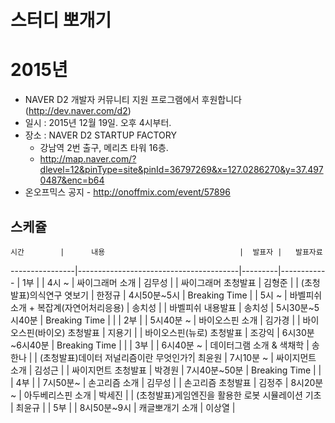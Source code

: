 # 스터디 뽀개기


# 2015년

* NAVER D2 개발자 커뮤니티 지원 프로그램에서 후원합니다(http://dev.naver.com/d2) 
* 일시 : 2015년 12월 19일. 오후 4시부터.
* 장소 : NAVER D2 STARTUP FACTORY
    - 강남역 2번 출구, 메리츠 타워 16층.
    - http://map.naver.com/?dlevel=12&pinType=site&pinId=36797269&x=127.0286270&y=37.4970487&enc=b64 
* 온오프믹스 공지 - http://onoffmix.com/event/57896

## 스케쥴 

    시간        |      내용                              |  발표자 |   발표자료
----------------|----------------------------------------|---------|------------
                | 1부                                    |         |
4시 ~           | 싸이그래머 소개                        | 김무성  |
                | 싸이그래머 초청발표                    | 김형준  |
                | (초청발표)의식연구 엿보기              | 한정규  |
4시50분~5시     | Breaking Time                          |         |
5시 ~           | 바벨피쉬 소개 + 복잡계(자연어처리응용) | 송치성  |
                | 바벨피쉬 내용발표                      | 송치성  |
5시30분~5시40분 | Breaking Time                          |         |
                | 2부                                    |         |
5시40분 ~       | 바이오스핀 소개                        | 김가경  |
                | 바이오스핀(바이오) 초청발표            | 지용기  |
                | 바이오스핀(뉴로) 초청발표              | 조강익  |
6시30분~6시40분 | Breaking Time                          |         |
                | 3부                                    |         |
6시40분 ~       | 데이터그램 소개 & 색채학               | 송한나  |
                | (초청발표)데이터 저널리즘이란 무엇인가?| 최윤원  |
7시10분 ~       | 싸이지먼트 소개                        | 김성근  |
                | 싸이지먼트 초청발표                    | 박경원  |
7시40분~50분    | Breaking Time                          |         |
                | 4부                                    |         |
7시50분~        | 손고리즘 소개                          | 김무성  |
                | 손고리즘 초청발표                      | 김정주  |
8시20분 ~       | 아두베리스핀 소개                      | 박세진  |
                | (초청발표)게임엔진을 활용한 로봇 시뮬레이션 기초 | 최윤규  |
                | 5부                                    |         |
8시50분~9시     | 캐글뽀개기 소개                        | 이상열  |
